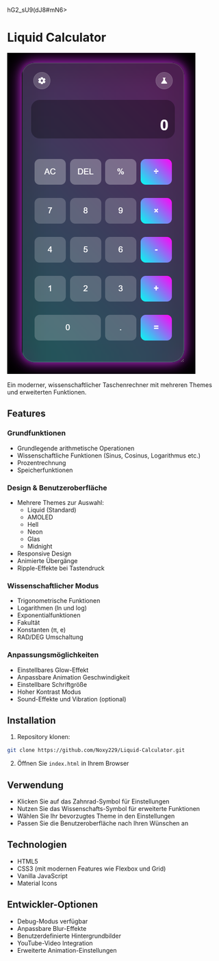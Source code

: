 hG2_sU9(dJ8#mN6>
# Liquid Calculator

![Liquid Calculator Preview](Preview.png)

Ein moderner, wissenschaftlicher Taschenrechner mit mehreren Themes und erweiterten Funktionen.

## Features

### Grundfunktionen
- Grundlegende arithmetische Operationen
- Wissenschaftliche Funktionen (Sinus, Cosinus, Logarithmus etc.)
- Prozentrechnung
- Speicherfunktionen

### Design & Benutzeroberfläche
- Mehrere Themes zur Auswahl:
  - Liquid (Standard)
  - AMOLED
  - Hell
  - Neon
  - Glas
  - Midnight
- Responsive Design
- Animierte Übergänge
- Ripple-Effekte bei Tastendruck

### Wissenschaftlicher Modus
- Trigonometrische Funktionen
- Logarithmen (ln und log)
- Exponentialfunktionen
- Fakultät
- Konstanten (π, e)
- RAD/DEG Umschaltung

### Anpassungsmöglichkeiten
- Einstellbares Glow-Effekt
- Anpassbare Animation Geschwindigkeit
- Einstellbare Schriftgröße
- Hoher Kontrast Modus
- Sound-Effekte und Vibration (optional)

## Installation

1. Repository klonen:
```bash
git clone https://github.com/Noxy229/Liquid-Calculator.git
```

2. Öffnen Sie `index.html` in Ihrem Browser

## Verwendung

- Klicken Sie auf das Zahnrad-Symbol für Einstellungen
- Nutzen Sie das Wissenschafts-Symbol für erweiterte Funktionen
- Wählen Sie Ihr bevorzugtes Theme in den Einstellungen
- Passen Sie die Benutzeroberfläche nach Ihren Wünschen an

## Technologien

- HTML5
- CSS3 (mit modernen Features wie Flexbox und Grid)
- Vanilla JavaScript
- Material Icons

## Entwickler-Optionen

- Debug-Modus verfügbar
- Anpassbare Blur-Effekte
- Benutzerdefinierte Hintergrundbilder
- YouTube-Video Integration
- Erweiterte Animation-Einstellungen 
